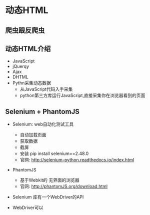 # 动态HTML
## 爬虫跟反爬虫
## 动态HTML介绍
- JavaScript
- jQuerqy
- Ajax
- DHTML
- Pythn采集动态数据
    - 从JavaScript代码入手采集
    - python第三方库运行JavaScript,直接采集你在浏览器看到的页面
    
## Selenium + PhantomJS
- Selenium: web自动化测试工具
    - 自动加载页面
    - 获取数据
    - 截屏
    - 安装 pip install selenium==2.48.0
    - 官网: http://selenium-python.readthedocs.io/index.html
    
- PhantomJS
    - 基于Webkit的 无界面的浏览器
    - 官网: http://phantomJS.org/download.html
- Selenium 库有一个WebDriver的API
- WebDriver可以
